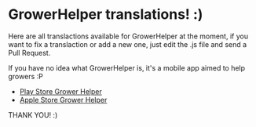 GrowerHelper translations! :)
===

Here are all translactions available for GrowerHelper at the moment, if you want to fix a translaction or add a new one, just edit the .js file and send a Pull Request.

If you have no idea what GrowerHelper is, it's a mobile app aimed to help growers :P

- [Play Store Grower Helper](https://play.google.com/store/apps/details?id=us.grwh)
- [Apple Store Grower Helper](https://itunes.apple.com/us/app/grower-helper/id1209007406)

THANK YOU! :)
